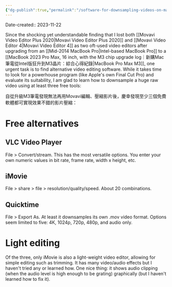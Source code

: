 ```yaml
---
{"dg-publish":true,"permalink":"/software-for-downsampling-videos-on-mac-m3-chip-m3/","noteIcon":"2"}
---
```


Date-created:: 2023-11-22

Since the shocking yet understandable finding that I lost both [[Movavi Video Editor Plus 2020\|Movavi Video Editor Plus 2020]] and [[Movavi Video Editor 4\|Movavi Video Editor 4]] as two oft-used video editors after upgrading from an [[Mid-2014 MacBook Pro\|Intel-based MacBook Pro]] to a [[MacBook 2023 Pro Max, 16 inch, with the M3 chip upgrade log｜新購Mac筆電從Intel版狂升到M3晶片：綜合心得紀錄\|MacBook Pro Max M3]], one urgent task is to find alternative video editing software. While it takes time to look for a powerhouse program (like Apple's own Final Cut Pro) and evaluate its suitability, I am glad to learn how to downsample a huge raw video using at least three free tools:

自從升級M3筆電發現無法再用Movavi編輯、壓縮影片後，慶幸發現至少三個免費軟體都可實現效果不錯的影片壓縮：
# Free alternatives

## VLC Video Player

File > Convert/stream. This has the most versatile options. You enter your own numeric values in bit rate, frame rate, width x height, etc.
## iMovie

File > share > file > resolution/quality/speed. About 20 combinations.
## Quicktime

File > Export As. At least it downsamples its own .mov video format. Options seem limited to five: 4K, 1024p, 720p, 480p, and audio only.
# Light editing

Of the three, only iMovie is also a light-weight video editor, allowing for simple editing such as trimming. It has many video/audio effects but I haven't tried any or learned how. One nice thing: it shows audio clipping (when the audio level is high enough to be grating) graphically (but I haven't learned how to fix it).